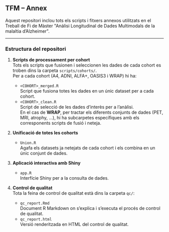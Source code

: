## TFM – Annex

Aquest repositori inclou tots els scripts i fitxers annexos utilitzats en el Treball de Fi de Màster "Anàlisi Longitudinal de Dades Multimodals de la malaltia d’Alzheimer".

---

### Estructura del repositori

1. **Scripts de processament per cohort**  
   Tots els scripts que fusionen i seleccionen les dades de cada cohort es troben dins la carpeta `scripts/cohorts/`.  
   Per a cada cohort (A4, ADNI, ALFA+, OASIS3 i WRAP) hi ha:
   - `<COHORT>_merged.R`  
     Script que fusiona totes les dades en un únic dataset per a cada cohort.
   - `<COHORT>_clean.R`  
     Script de selecció de les dades d’interès per a l’anàlisi.  
   En el cas de **WRAP**, per tractar els diferents conjunts de dades (PET, MRI, atrophy, …), hi ha subcarpetes específiques amb els corresponents scripts de fusió i neteja.

2. **Unificació de totes les cohorts**  
   - `Union.R`  
     Agafa els datasets ja netejats de cada cohort i els combina en un únic conjunt de dades.

3. **Aplicació interactiva amb Shiny**  
   - `app.R`  
     Interfície Shiny per a la consulta de dades.

4. **Control de qualitat**  
   Tota la feina de control de qualitat està dins la carpeta `qc/`:
   - `qc_report.Rmd`  
     Document R Markdown on s’explica i s’executa el procés de control de qualitat.  
   - `qc_report.html`  
     Versió renderitzada en HTML del control de qualitat.

